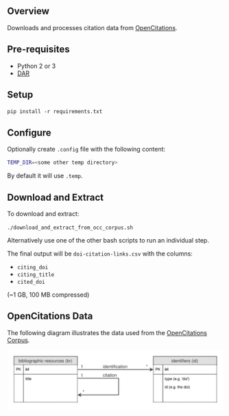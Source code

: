 Overview
--------

Downloads and processes citation data from [OpenCitations](http://opencitations.net/).

Pre-requisites
--------------
* Python 2 or 3
* [DAR](http://dar.linux.free.fr/)

Setup
-----

`pip install -r requirements.txt`

Configure
---------

Optionally create `.config` file with the following content:

```bash
TEMP_DIR=<some other temp directory>
```

By default it will use `.temp`.

Download and Extract
--------------------

To download and extract:

`./download_and_extract_from_occ_corpus.sh`

Alternatively use one of the other bash scripts to run an individual step.

The final output will be `doi-citation-links.csv` with the columns:
* `citing_doi`
* `citing_title`
* `cited_doi`

(~1 GB, 100 MB compressed)

OpenCitations Data
------------------

The following diagram illustrates the data used from the [OpenCitations Corpus](http://opencitations.net/download).

![OpenCitations Data Used](doc/opencitations-data-used.svg)

